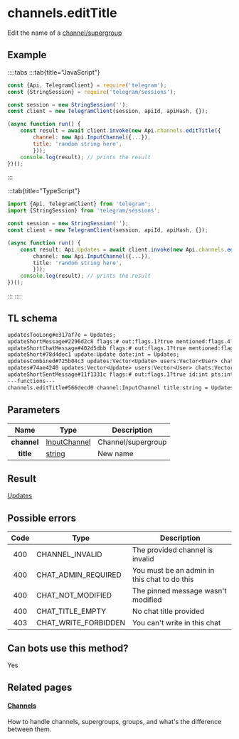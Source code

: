 # channels.editTitle

Edit the name of a [channel/supergroup](https://core.telegram.org/api/channel)

## Example

::::tabs
:::tab{title="JavaScript"}

```js
const {Api, TelegramClient} = require('telegram');
const {StringSession} = require('telegram/sessions');

const session = new StringSession('');
const client = new TelegramClient(session, apiId, apiHash, {});

(async function run() {
    const result = await client.invoke(new Api.channels.editTitle({
		channel: new Api.InputChannel({...}),
		title: 'random string here',
		}));
    console.log(result); // prints the result
})();
```

:::

:::tab{title="TypeScript"}

```ts
import {Api, TelegramClient} from 'telegram';
import {StringSession} from 'telegram/sessions';

const session = new StringSession('');
const client = new TelegramClient(session, apiId, apiHash, {});

(async function run() {
    const result: Api.Updates = await client.invoke(new Api.channels.editTitle({
		channel: new Api.InputChannel({...}),
		title: 'random string here',
		}));
    console.log(result); // prints the result
})();
```

:::
::::

## TL schema

```txt
updatesTooLong#e317af7e = Updates;
updateShortMessage#2296d2c8 flags:# out:flags.1?true mentioned:flags.4?true media_unread:flags.5?true silent:flags.13?true id:int user_id:int message:string pts:int pts_count:int date:int fwd_from:flags.2?MessageFwdHeader via_bot_id:flags.11?int reply_to:flags.3?MessageReplyHeader entities:flags.7?Vector<MessageEntity> = Updates;
updateShortChatMessage#402d5dbb flags:# out:flags.1?true mentioned:flags.4?true media_unread:flags.5?true silent:flags.13?true id:int from_id:int chat_id:int message:string pts:int pts_count:int date:int fwd_from:flags.2?MessageFwdHeader via_bot_id:flags.11?int reply_to:flags.3?MessageReplyHeader entities:flags.7?Vector<MessageEntity> = Updates;
updateShort#78d4dec1 update:Update date:int = Updates;
updatesCombined#725b04c3 updates:Vector<Update> users:Vector<User> chats:Vector<Chat> date:int seq_start:int seq:int = Updates;
updates#74ae4240 updates:Vector<Update> users:Vector<User> chats:Vector<Chat> date:int seq:int = Updates;
updateShortSentMessage#11f1331c flags:# out:flags.1?true id:int pts:int pts_count:int date:int media:flags.9?MessageMedia entities:flags.7?Vector<MessageEntity> = Updates;
---functions---
channels.editTitle#566decd0 channel:InputChannel title:string = Updates;
```

## Parameters

|    Name     | Type                                                        | Description        |
| :---------: | ----------------------------------------------------------- | ------------------ |
| **channel** | [InputChannel](https://core.telegram.org/type/InputChannel) | Channel/supergroup |
|  **title**  | [string](https://core.telegram.org/type/string)             | New name           |

## Result

[Updates](https://core.telegram.org/type/Updates)

## Possible errors

| Code | Type                 | Description                                  |
| :--: | -------------------- | -------------------------------------------- |
| 400  | CHANNEL_INVALID      | The provided channel is invalid              |
| 400  | CHAT_ADMIN_REQUIRED  | You must be an admin in this chat to do this |
| 400  | CHAT_NOT_MODIFIED    | The pinned message wasn't modified           |
| 400  | CHAT_TITLE_EMPTY     | No chat title provided                       |
| 403  | CHAT_WRITE_FORBIDDEN | You can't write in this chat                 |

## Can bots use this method?

Yes

## Related pages

#### [Channels](https://core.telegram.org/api/channel)

How to handle channels, supergroups, groups, and what's the difference between them.
